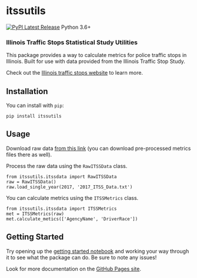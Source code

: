 # itssutils

[![PyPI Latest Release](https://img.shields.io/pypi/v/itssutils.svg)](https://pypi.org/project/itssutils/)
Python 3.6+

### Illinois Traffic Stops Statistical Study Utilities

This package provides a way to calculate metrics for police traffic stops in Illinois.
Built for use with data provided from the Illinois Traffic Stop Study.

Check out the [Illinois traffic stops website](https://illinoistrafficstops.com/) to learn more.

## Installation
You can install with `pip`:

`pip install itssutils`

## Usage

Download raw data [from this link](https://www.dropbox.com/sh/u2qq21gib0py19k/AAB4_7fKHjDBWZ2V_2mGH3_ca?dl=0)
(you can download pre-processed metrics files there as well).

Process the raw data using the `RawITSSData` class.

```
from itssutils.itssdata import RawITSSData
raw = RawITSSData()
raw.load_single_year(2017, '2017_ITSS_Data.txt')
```

You can calculate metrics using the `ITSSMetrics` class.

```
from itssutils.itssdata import ITSSMetrics
met = ITSSMetrics(raw)
met.calculate_metics(['AgencyName', 'DriverRace'])
```

## Getting Started

Try opening up the [getting started notebook](https://github.com/JustDSOrg/itssutils/blob/master/notebooks/getting-started-2017.ipynb)
and working your way through it to see what the package can do. Be sure to note any issues!

Look for more documentation on the [GitHub Pages site](https://justdsorg.github.io/itssutils/).
